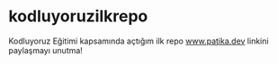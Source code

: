 # kodluyoruzilkrepo
Kodluyoruz Eğitimi kapsamında açtığım ilk repo
www.patika.dev linkini paylaşmayı unutma!
